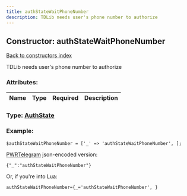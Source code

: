 ```yaml
---
title: authStateWaitPhoneNumber
description: TDLib needs user's phone number to authorize
---
```

## Constructor: authStateWaitPhoneNumber  
[Back to constructors index](index.md)



TDLib needs user's phone number to authorize

### Attributes:

| Name     |    Type       | Required | Description |
|----------|:-------------:|:--------:|------------:|



### Type: [AuthState](../types/AuthState.md)


### Example:

```
$authStateWaitPhoneNumber = ['_' => 'authStateWaitPhoneNumber', ];
```  

[PWRTelegram](https://pwrtelegram.xyz) json-encoded version:

```
{"_":"authStateWaitPhoneNumber"}
```


Or, if you're into Lua:  


```
authStateWaitPhoneNumber={_='authStateWaitPhoneNumber', }

```


